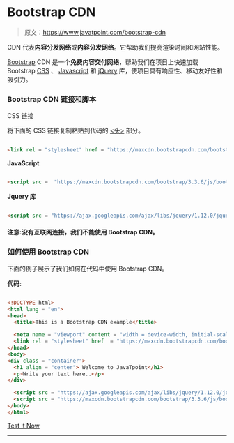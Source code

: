 # Bootstrap CDN

> 原文：<https://www.javatpoint.com/bootstrap-cdn>

CDN 代表**内容分发网络**或**内容分发网络**。它帮助我们提高渲染时间和网站性能。

[Bootstrap](https://www.javatpoint.com/bootstrap-tutorial) CDN 是一个**免费内容交付网络**，帮助我们在项目上快速加载 Bootstrap [CSS](https://www.javatpoint.com/css-tutorial) 、 [Javascript](https://www.javatpoint.com/javascript-tutorial) 和 [jQuery](https://www.javatpoint.com/jquery-tutorial) 库，使项目具有响应性、移动友好性和吸引力。

### Bootstrap CDN 链接和脚本

CSS 链接

将下面的 CSS 链接复制粘贴到代码的 [<头>](https://www.javatpoint.com/html-head) 部分。

```html

<link rel = "stylesheet" href = "https://maxcdn.bootstrapcdn.com/bootstrap/3.3.6/css/bootstrap.min.css"/>  

```

**JavaScript**

```html

<script src =  "https://maxcdn.bootstrapcdn.com/bootstrap/3.3.6/js/bootstrap.min.js"></script>  

```

**Jquery 库**

```html

<script src = "https://ajax.googleapis.com/ajax/libs/jquery/1.12.0/jquery.min.js"></script>  

```

#### 注意:没有互联网连接，我们不能使用 Bootstrap CDN。

### 如何使用 Bootstrap CDN

下面的例子展示了我们如何在代码中使用 Bootstrap CDN。

**代码:**

```html

<!DOCTYPE html>  
<html lang = "en">  
<head>  
  <title>This is a Bootstrap CDN example</title>  

  <meta name = "viewport" content = "width = device-width, initial-scale=1">  
  <link rel = "stylesheet" href  = "https://maxcdn.bootstrapcdn.com/bootstrap/3.3.6/css/bootstrap.min.css">  
</head>  
<body>  
<div class = "container">  
  <h1 align = "center"> Welcome to JavaTpoint</h1>  
  <p>Write your text here..</p>   
</div>  

  <script src = "https://ajax.googleapis.com/ajax/libs/jquery/1.12.0/jquery.min.js"></script>  
  <script src = "https://maxcdn.bootstrapcdn.com/bootstrap/3.3.6/js/bootstrap.min.js"></script>  
</body>  
</html>

```

[Test it Now](https://www.javatpoint.com/oprweb/test.jsp?filename=BootstrapCDN)

* * *